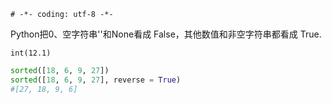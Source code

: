 `# -*- coding: utf-8 -*-`

Python把0、空字符串''和None看成 False，其他数值和非空字符串都看成 True.

`int(12.1)`

```python
sorted([18, 6, 9, 27])
sorted([18, 6, 9, 27], reverse = True)
#[27, 18, 9, 6]
```

